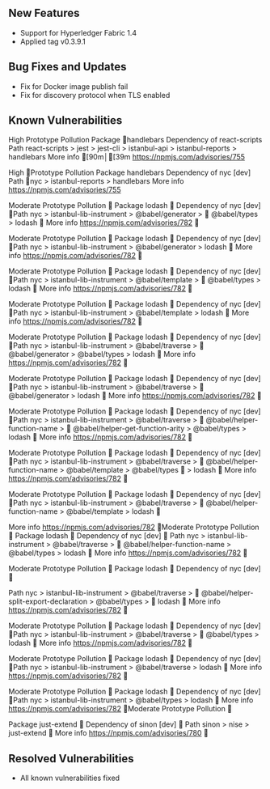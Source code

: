 <!-- (SPDX-License-Identifier: CC-BY-4.0) -->  <!-- Ensure there is a newline before, and after, this line -->
## New Features

 * Support for Hyperledger Fabric 1.4
 * Applied tag v0.3.9.1

## Bug Fixes and Updates

 * Fix for Docker image publish fail
 * Fix for discovery protocol when TLS enabled

## Known Vulnerabilities

  High          Prototype Pollution
  Package       handlebars
  Dependency of react-scripts
  Path          react-scripts > jest > jest-cli > istanbul-api >
  istanbul-reports > handlebars
  More info     [90m│[39m https://npmjs.com/advisories/755

  High          Prototype Pollution
  Package       handlebars
  Dependency of nyc [dev]
  Path          nyc > istanbul-reports > handlebars
  More info     https://npmjs.com/advisories/755

  Moderate      Prototype Pollution                                          
  Package       lodash                                                       
  Dependency of nyc [dev]                                                    
  Path          nyc > istanbul-lib-instrument > @babel/generator >           
                @babel/types > lodash                                        
  More info     https://npmjs.com/advisories/782                             

  Moderate      Prototype Pollution                                          
  Package       lodash                                                       
  Dependency of nyc [dev]                                                    
  Path          nyc > istanbul-lib-instrument > @babel/generator > lodash    
  More info     https://npmjs.com/advisories/782                             

  Moderate      Prototype Pollution                                          
  Package       lodash                                                       
  Dependency of nyc [dev]                                                    
  Path          nyc > istanbul-lib-instrument > @babel/template >            
                @babel/types > lodash                                        
  More info     https://npmjs.com/advisories/782                             

  Moderate      Prototype Pollution                                          
  Package       lodash                                                       
  Dependency of nyc [dev]                                                    
  Path          nyc > istanbul-lib-instrument > @babel/template > lodash     
  More info     https://npmjs.com/advisories/782                             

  Moderate      Prototype Pollution                                          
  Package       lodash                                                       
  Dependency of nyc [dev]                                                    
  Path          nyc > istanbul-lib-instrument > @babel/traverse >            
                @babel/generator > @babel/types > lodash                     
  More info     https://npmjs.com/advisories/782                             

  Moderate      Prototype Pollution                                          
  Package       lodash                                                       
  Dependency of nyc [dev]                                                    
  Path          nyc > istanbul-lib-instrument > @babel/traverse >            
                @babel/generator > lodash                                    
  More info     https://npmjs.com/advisories/782                             

  Moderate      Prototype Pollution                                          
  Package       lodash                                                       
  Dependency of nyc [dev]                                                    
  Path          nyc > istanbul-lib-instrument > @babel/traverse >            
                @babel/helper-function-name >                                
                @babel/helper-get-function-arity > @babel/types > lodash     
  More info     https://npmjs.com/advisories/782                             

  Moderate      Prototype Pollution                                          
  Package       lodash                                                       
  Dependency of nyc [dev]                                                    
  Path          nyc > istanbul-lib-instrument > @babel/traverse >            
                @babel/helper-function-name > @babel/template > @babel/types 
                > lodash                                                     
  More info     https://npmjs.com/advisories/782                             

  Moderate      Prototype Pollution                                          
  Package       lodash                                                       
  Dependency of nyc [dev]                                                    
  Path          nyc > istanbul-lib-instrument > @babel/traverse >            
                @babel/helper-function-name > @babel/template > lodash       

  More info     https://npmjs.com/advisories/782                             
  Moderate      Prototype Pollution                                          
  Package       lodash                                                       
  Dependency of nyc [dev]                                                    
  Path          nyc > istanbul-lib-instrument > @babel/traverse >            
                @babel/helper-function-name > @babel/types > lodash          
  More info     https://npmjs.com/advisories/782                             

  Moderate      Prototype Pollution                                          
  Package       lodash                                                       
  Dependency of nyc [dev]                                                    

  Path          nyc > istanbul-lib-instrument > @babel/traverse >            
                @babel/helper-split-export-declaration > @babel/types >      
                lodash                                                       
  More info     https://npmjs.com/advisories/782                             

  Moderate      Prototype Pollution                                          
  Package       lodash                                                       
  Dependency of nyc [dev]                                                    
  Path          nyc > istanbul-lib-instrument > @babel/traverse >            
                @babel/types > lodash                                        
  More info     https://npmjs.com/advisories/782                             

  Moderate      Prototype Pollution                                          
  Package       lodash                                                       
  Dependency of nyc [dev]                                                    
  Path          nyc > istanbul-lib-instrument > @babel/traverse > lodash     
  More info     https://npmjs.com/advisories/782                             

  Moderate      Prototype Pollution                                          
  Package       lodash                                                       
  Dependency of nyc [dev]                                                    
  Path          nyc > istanbul-lib-instrument > @babel/types > lodash        
  More info     https://npmjs.com/advisories/782                             Moderate      Prototype Pollution                                          

  Package       just-extend                                                  
  Dependency of sinon [dev]                                                  
  Path          sinon > nise > just-extend                                   
  More info     https://npmjs.com/advisories/780                             


## Resolved Vulnerabilities

* All known vulnerabilities fixed



